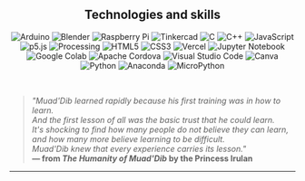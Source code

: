 <div align="center">

## Technologies and skills

![Arduino](https://img.shields.io/badge/-Arduino-00979D?style=for-the-badge&logo=Arduino&logoColor=white)
![Blender](https://img.shields.io/badge/blender-%23F5792A.svg?style=for-the-badge&logo=blender&logoColor=white)
![Raspberry Pi](https://img.shields.io/badge/-Raspberry_Pi-C51A4A?style=for-the-badge&logo=Raspberry-Pi)
![Tinkercad](https://img.shields.io/badge/tinkercad-%23FF8C00.svg?style=for-the-badge&logo=tinkercad&logoColor=white)
![C](https://img.shields.io/badge/c-%2300599C.svg?style=for-the-badge&logo=c&logoColor=white)
![C++](https://img.shields.io/badge/c++-%2300599C.svg?style=for-the-badge&logo=c%2B%2B&logoColor=white)
![JavaScript](https://img.shields.io/badge/javascript-%23323330.svg?style=for-the-badge&logo=javascript&logoColor=%23F7DF1E)
![p5.js](https://img.shields.io/badge/p5.js-ED225D?style=for-the-badge&logo=p5.js&logoColor=FFFFFF)
![Processing](https://img.shields.io/badge/processing-%2300648B.svg?style=for-the-badge&logo=processing&logoColor=white)
![HTML5](https://img.shields.io/badge/html5-%23E34F26.svg?style=for-the-badge&logo=html5&logoColor=white)
![CSS3](https://img.shields.io/badge/css3-%231572B6.svg?style=for-the-badge&logo=css3&logoColor=white)
![Vercel](https://img.shields.io/badge/vercel-%23000000.svg?style=for-the-badge&logo=vercel&logoColor=white)
![Jupyter Notebook](https://img.shields.io/badge/jupyter-%23FA0F00.svg?style=for-the-badge&logo=jupyter&logoColor=white)
![Google Colab](https://img.shields.io/badge/Google%20Colab-%23F9A825.svg?style=for-the-badge&logo=googlecolab&logoColor=white)
![Apache Cordova](https://img.shields.io/badge/Apache%20Cordova-%23E8E8E8.svg?style=for-the-badge&logo=apache-cordova&logoColor=black)
![Visual Studio Code](https://img.shields.io/badge/Visual%20Studio%20Code-0078d7.svg?style=for-the-badge&logo=visual-studio-code&logoColor=white)
![Canva](https://img.shields.io/badge/Canva-%2300C4CC.svg?style=for-the-badge&logo=Canva&logoColor=white)
![Python](https://img.shields.io/badge/python-3670A0?style=for-the-badge&logo=python&logoColor=ffdd54)
![Anaconda](https://img.shields.io/badge/anaconda-%2344A833.svg?style=for-the-badge&logo=anaconda&logoColor=white)
![MicroPython](https://img.shields.io/badge/MicroPython-%23000000.svg?style=for-the-badge&logo=micropython&logoColor=white)

</div>

<br>

> *"Muad'Dib learned rapidly because his first training was in how to learn.  
> And the first lesson of all was the basic trust that he could learn.  
> It's shocking to find how many people do not believe they can learn,  
> and how many more believe learning to be difficult.  
> Muad'Dib knew that every experience carries its lesson."*  
> **— from *The Humanity of Muad'Dib* by the Princess Irulan**
---
